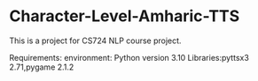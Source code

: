 # Character-Level-Amharic-TTS
This is a project for CS724 NLP course project.

Requirements:
 environment: Python version 3.10
 Libraries:pyttsx3 2.71,pygame 2.1.2
 




